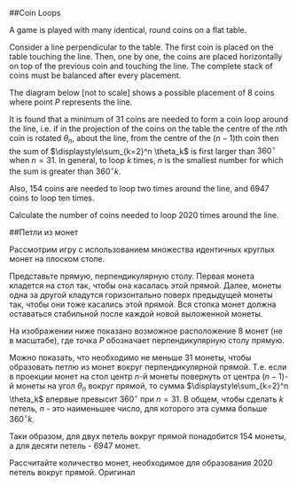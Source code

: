 ##Coin Loops


A game is played with many identical, round coins on a flat table.


Consider a line perpendicular to the table.
The first coin is placed on the table touching the line.
Then, one by one, the coins are placed horizontally on top of the previous coin and touching the line.
The complete stack of coins must be balanced after every placement.


The diagram below [not to scale] shows a possible placement of 8 coins where point $P$ represents the line.


It is found that a minimum of $31$ coins are needed to form a coin loop around the line, i.e. if in the projection of the coins on the table the centre of the $n$th coin is rotated $\theta_n$, about the line, from the centre of the $(n-1)$th coin then the sum of $\displaystyle\sum_{k=2}^n \theta_k$ is first larger than $360^\circ$ when $n=31$. In general, to loop $k$ times, $n$ is the smallest number for which the sum is greater than $360^\circ k$.


Also, $154$ coins are needed to loop two times around the line, and $6947$ coins to loop ten times.


Calculate the number of coins needed to loop $2020$ times around the line.

##Петли из монет


Рассмотрим игру с использованием множества идентичных круглых монет на плоском столе.


Представьте прямую, перпендикулярную столу.
Первая монета кладется на стол так, чтобы она касалась этой прямой.
Далее, монеты одна за другой кладутся горизонтально поверх предыдущей монеты так, чтобы они тоже касались этой прямой.
Вся стопка монет должна оставаться стабильной после каждой новой выложенной монеты.


На изображении ниже показано возможное расположение 8 монет (не в масштабе), где точка $P$ обозначает перпендикулярную столу прямую.




Можно показать, что необходимо не меньше $31$ монеты, чтобы образовать петлю из монет вокруг перпендикулярной прямой. Т.е. если в проекции монет на стол центр $n$-й монеты повернуть от центра $(n-1)$-й монеты на угол $\theta_n$ вокруг прямой, то сумма $\displaystyle\sum_{k=2}^n \theta_k$ впервые превысит $360^\circ$ при $n=31$. В общем, чтобы сделать $k$ петель, $n$ - это наименьшее число, для которого эта сумма больше $360^\circ k$.


Таки образом, для двух петель вокруг прямой понадобится $154$ монеты, а для десяти петель - $6947$ монет.


Рассчитайте количество монет, необходимое для образования $2020$ петель вокруг прямой.
 Оригинал
